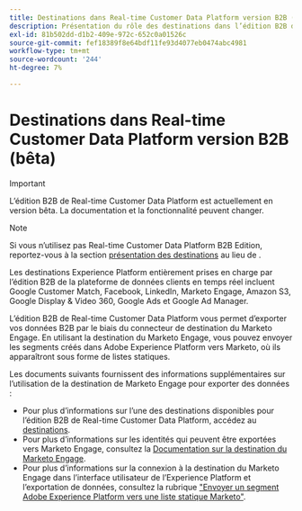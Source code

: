 ```yaml
---
title: Destinations dans Real-time Customer Data Platform version B2B (bêta)
description: Présentation du rôle des destinations dans l’édition B2B de Real-time Customer Data Platform.
exl-id: 81b502dd-d1b2-409e-972c-652c0a01526c
source-git-commit: fef18389f8e64bdf11fe93d4077eb0474abc4981
workflow-type: tm+mt
source-wordcount: '244'
ht-degree: 7%

---
```


# Destinations dans Real-time Customer Data Platform version B2B (bêta)

>[!IMPORTANT]
>
>L’édition B2B de Real-time Customer Data Platform est actuellement en version bêta. La documentation et la fonctionnalité peuvent changer.

>[!NOTE]
>
>Si vous n’utilisez pas Real-time Customer Data Platform B2B Edition, reportez-vous à la section [présentation des destinations](../../destinations/home.md) au lieu de .

Les destinations Experience Platform entièrement prises en charge par l’édition B2B de la plateforme de données clients en temps réel incluent Google Customer Match, Facebook, LinkedIn, Marketo Engage, Amazon S3, Google Display &amp; Video 360, Google Ads et Google Ad Manager.

L’édition B2B de Real-time Customer Data Platform vous permet d’exporter vos données B2B par le biais du connecteur de destination du Marketo Engage. En utilisant la destination du Marketo Engage, vous pouvez envoyer les segments créés dans Adobe Experience Platform vers Marketo, où ils apparaîtront sous forme de listes statiques.

Les documents suivants fournissent des informations supplémentaires sur l’utilisation de la destination de Marketo Engage pour exporter des données :

- Pour plus d’informations sur l’une des destinations disponibles pour l’édition B2B de Real-time Customer Data Platform, accédez au [destinations](../../destinations/catalog/overview.md).
- Pour plus d’informations sur les identités qui peuvent être exportées vers Marketo Engage, consultez la [Documentation sur la destination du Marketo Engage](../../destinations/catalog/adobe/marketo-engage.md).
- Pour plus d’informations sur la connexion à la destination du Marketo Engage dans l’interface utilisateur de l’Experience Platform et l’exportation de données, consultez la rubrique [&quot;Envoyer un segment Adobe Experience Platform vers une liste statique Marketo&quot;](https://experienceleague.adobe.com/docs/marketo/using/product-docs/core-marketo-concepts/smart-lists-and-static-lists/static-lists/push-an-adobe-experience-platform-segment-to-a-marketo-static-list.html?lang=en).
